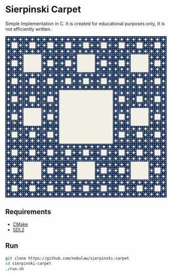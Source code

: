 # Sierpinski Carpet

Simple Implementation in C. It is created for educational purposes only, It is not efficiently written.

![Sierpinski Carpet](image.png)

## Requirements
* [CMake](https://cmake.org/install/)
* [SDL2](https://wiki.libsdl.org/SDL2/Installation)

## Run
```sh
git clone https://github.com/nebulaw/sierpinski-carpet
cd sierpinski-carpet
./run.sh
`````
